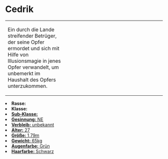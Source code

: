 # Cedrik

<primary-label ref="npc"/>

<secondary-label ref="faergria"/>

<secondary-label ref="adrestia"/>

<table>
<tr><td>
<p>
Ein durch die Lande streifender Betrüger, der seine Opfer ermordet und sich mit Hilfe von Illusionsmagie in jenes Opfer
verwandelt, um unbemerkt im Haushalt des Opfers unterzukommen.
</p>

</td><td width="300">
<!-- Edit here -->
<img src="cedrik.png" alt="" />
</td></tr>
</table>

<procedure title="Allgemeine Informationen">
<list columns="2">
<li><b>Rasse:</b> <a href="Folks.md" anchor="menschen"></a></li>
<li><b>Klasse:</b> <a href="Classes.md" anchor="schurke"/></li>
<li><b>Sub-Klasse:</b> <a href="Classes.md" anchor="arkaner-betr-ger"/></li>
<li><b>Gesinnung:</b> NE</li>
<li><b>Verbleib:</b> unbekannt</li>
</list>
</procedure>

<procedure title="Aussehen">
<list columns="3">
<li><b>Alter:</b> 27</li>
<li><b>Größe:</b> 1,79m</li>
<li><b>Gewicht:</b> 65kg</li>
<li><b>Augenfarbe:</b> Grün</li>
<li><b>Haarfarbe:</b> Schwarz</li>
</list>
</procedure>

<procedure title="Beziehungen">
<list columns="2">

</list>
</procedure>

<!--
## Notizen

- **Ziele:** 
- **Geheimnisse:** 
-->